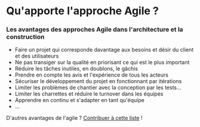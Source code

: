 # Qu'apporte l'approche Agile ?

### Les avantages des approches Agile dans l'architecture et la construction 

* Faire un projet qui corresponde davantage aux besoins et désir du client et des utilisateurs
* Ne pas transiger sur la qualité en priorisant ce qui est le plus important 
* Réduire les tâches inutiles, en doublons, le gâchis
* Prendre en compte les avis et l'expérience de tous les acteurs 
* Sécuriser le développement du projet en fonctionnant par itérations 
* Limiter les problèmes de chantier avec la conception par les tests...
* Limiter les charrettes et réduire le turnover dans les équipes
* Apprendre en continu et s'adapter en tant qu'équipe
* ...

D'autres avantages de l'agile ? [Contribuer à cette liste](../communaute-agile-bim/contribuer.md) !


